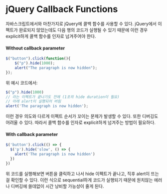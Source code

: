 # jQuery Callback Functions

자바스크립트에서와 마찬가지로 jQuery에 콜백 함수를 사용할 수 있다. jQuery에서 이펙트가 완료되지 않았는데도 다음 행의 코드가 실행될 수 있기 때문에 이런 경우 explicit하게 콜백 함수를 인자로 넘겨주어야 한다.



#### Without callback parameter

```javascript
$("button").click(function(){
    $("p").hide(1000);
    alert("The paragraph is now hidden");
});
```

위 예시 코드에서:

```javascript
$("p").hide(1000) 
// 라는 이펙트가 끝나기도 전에 (1초의 hide duration이 필요)
// 아래 alert이 실행되어 버림
alert('The paragraph is now hidden');
```

이런 경우 의도와 다르게 이펙트 순서가 꼬이는 문제가 발생할 수 있다. 또한 디버깅도 어려울 수 있다. 따라서 콜백 함수를 인자로 explicit하게 넘겨주는 방법이 필요하다.



#### With callback parameter

```javascript
$('button').click(() => {
  $('p').hide('slow', () => {
    alert('The paragraph is now hidden')
  })
})
```

위 코드를 실행해보면 버튼을 클릭하고 나서 hide 이펙트가 끝나고, 직후 alert이 뜨는 걸 확인할 수 있다. 이런 식으로 sequential하게 코드가 실행되기 때문에 원치않는 에러나 디버깅에 쓸데없이 시간 낭비할 가능성이 줄게 된다.